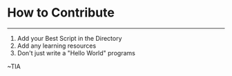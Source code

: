 # How to Contribute
---
1. Add your Best Script in the Directory
2. Add any learning resources
3. Don't just write a "Hello World" programs

~TIA